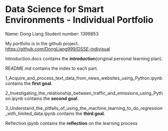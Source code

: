 # Data Science for Smart Environments - Individual Portfolio

Name: Dong Liang
Student number: 1399853

My portfolio is in the github project. 
https://github.com/DongLiang999/DSSE-indivisual

Introduction.docx contains the **introduction**(original personal learning plan).

README.md contains the index to each part.

1_Acquire_and_process_text_data_from_news_websites_using_Python.ipynb contains the **first goal**.

2_Investigating_the_relationship_between_traffic_and_emissions_using_Python.ipynb contains the **second goal**.

3_Understand_the_pitfalls_of_using_the_machine_learning_to_do_regression_with_limited_data.ipynb contains the **third goal**.

Reflection.ipynb contains the **reflection** on the learning process
